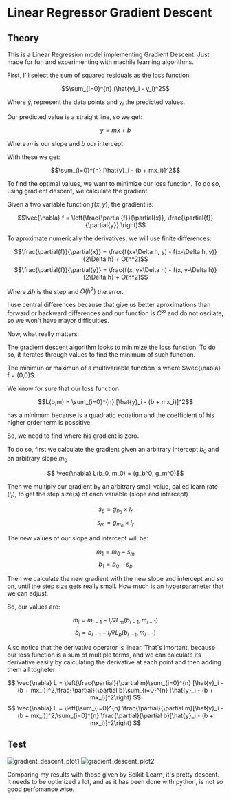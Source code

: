 # Linear Regressor Gradient Descent

## Theory

This is a Linear Regression model implementing Gradient Descent. Just made for fun and experimenting with machile learning algorithms.

First, I'll select the sum of squared residuals as the loss function:

$$\sum_{i=0}^{n} (\hat{y}_i - y_i)^2$$

Where $\hat{y}_i$ represent the data points and $y_i$ the predicted values.

Our predicted value is a straight line, so we get:

$$y=mx+b$$

Where $m$ is our slope and $b$ our intercept.

With these we get:

$$\sum_{i=0}^{n} [\hat{y}_i - (b + mx_i)]^2$$

To find the optimal values, we want to minimize our  loss function. To do so, using gradient descent, we calculate the gradient.

Given a two variable function $f(x,y)$, the gradient is:

$$\vec{\nabla} f = \left(\frac{\partial{f}}{\partial{x}}, \frac{\partial{f}}{\partial{y}} \right)$$

To aproximate numerically the derivatives, we will use finite differences:

$$\frac{\partial{f}}{\partial{x}} = \frac{f(x+\Delta h, y) - f(x-\Delta h, y)}{2\Delta h} + O(h^2)$$
$$\frac{\partial{f}}{\partial{y}} = \frac{f(x, y+\Delta h) - f(x, y-\Delta h)}{2\Delta h} + O(h^2)$$

Where $\Delta h$ is the step and $O(h^2)$ the error.

I use central differences because that give us better aproximations than forward or backward differences and our function is $C^{\infty}$ and do not oscilate, so we won't have mayor difficulties.

Now, what really matters:

The gradient descent algorithm looks to minimize the loss function. To do so, it iterates through values to find the minimum of such function.

The minimun or maximun of a multivariable function is where $\vec{\nabla} f = (0,0)$.

We know for sure that our loss function

$$L(b,m) = \sum_{i=0}^{n} [\hat{y}_i - (b + mx_i)]^2$$

has a minimum because is a quadratic equation and the coefficient of his higher order term is possitive.

So, we need to find where his gradient is zero.

To do so, first we calculate the gradient given an arbitrary intercept $b_0$ and an arbitrary slope $m_0$

$$ \vec{\nabla} L(b_0, m_0) = (g_b^0, g_m^0)$$

Then we multiply our gradient by an arbitrary small value, called learn rate ($l_r$), to get the step size(s) of each variable (slope and intercept)

$$s_b =  g_{b_0}\times l_r$$
$$s_m =  g_{m_0}\times l_r$$

The new values of our slope and intercept will be:

$$m_1 = m_0 - s_m$$
$$b_1 = b_0 - s_b$$

Then we calculate the new gradient with the new slope and intercept and so on, until the step size gets really small. How much is an hyperparameter that we can adjust.

So, our values are:

$$ m_i = m_{i-1} - l_r \nabla L_m(b_{i-1}, m_{i-1}) $$
$$ b_i = b_{i-1} - l_r \nabla L_b(b_{i-1}, m_{i-1}) $$

Also notice that the derivative operator is linear. That's imortant, because our loss function is a sum of multiple terms, and we can calculate its derivative easily by calculating the derivative at each point and then adding them all togheter:

$$ \vec{\nabla} L = \left(\frac{\partial}{\partial m}\sum_{i=0}^{n} [\hat{y}_i - (b + mx_i)]^2,\frac{\partial}{\partial b}\sum_{i=0}^{n} [\hat{y}_i - (b + mx_i)]^2\right) $$
$$ \vec{\nabla} L = \left(\sum_{i=0}^{n} \frac{\partial}{\partial m}[\hat{y}_i - (b + mx_i)]^2,\sum_{i=0}^{n} \frac{\partial}{\partial b}[\hat{y}_i - (b + mx_i)]^2\right) $$

## Test

![gradient_descent_plot1](https://user-images.githubusercontent.com/73806621/196062127-f1ee9c62-f8cf-4c55-a9ff-fc77d21a490d.png)
![gradient_descent_plot2](https://user-images.githubusercontent.com/73806621/196062130-6686ba41-4418-4cbf-8469-5ef6419b1c8c.png)

Comparing my results with those given by Scikit-Learn, it's pretty descent. It needs to be optimized a lot, and as it has been done with python, is not so good perfomance wise.
